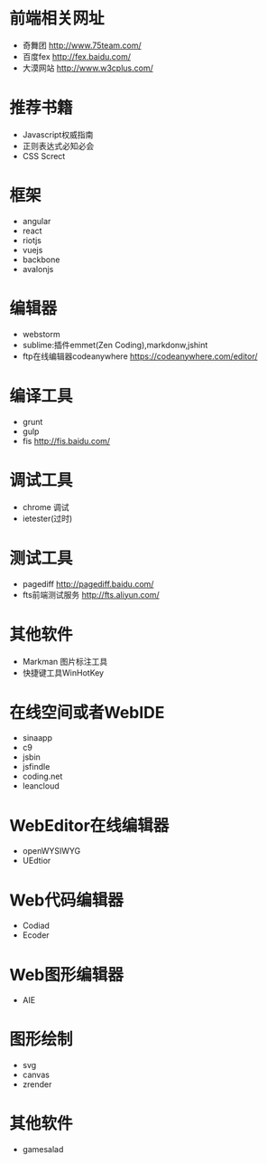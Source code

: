 # 前端相关网址
 * 奇舞团 http://www.75team.com/
 * 百度fex http://fex.baidu.com/
 * 大漠网站 http://www.w3cplus.com/

# 推荐书籍
* Javascript权威指南
* 正则表达式必知必会
* CSS Screct

# 框架
* angular
* react
* riotjs
* vuejs
* backbone
* avalonjs

# 编辑器
* webstorm
* sublime:插件emmet(Zen Coding),markdonw,jshint
* ftp在线编辑器codeanywhere https://codeanywhere.com/editor/  

# 编译工具
* grunt
* gulp
* fis http://fis.baidu.com/

# 调试工具
 * chrome 调试
 * ietester(过时)

# 测试工具
* pagediff http://pagediff.baidu.com/
* fts前端测试服务 http://fts.aliyun.com/

# 其他软件
* Markman 图片标注工具
* 快捷键工具WinHotKey

# 在线空间或者WebIDE
* sinaapp
* c9
* jsbin
* jsfindle
* coding.net
* leancloud

# WebEditor在线编辑器
* openWYSIWYG
* UEdtior

# Web代码编辑器
* Codiad
* Ecoder

# Web图形编辑器
* AIE

# 图形绘制
* svg
* canvas
* zrender

# 其他软件
* gamesalad
